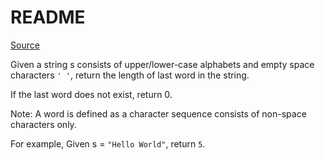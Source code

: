 # README

[Source](https://leetcode.com/problems/length-of-last-word/)

Given a string s consists of upper/lower-case alphabets and empty space characters `' '`, return the length of last word in the string.

If the last word does not exist, return 0.

Note: A word is defined as a character sequence consists of non-space characters only.

For example, 
Given s = `"Hello World"`,
return `5`.

